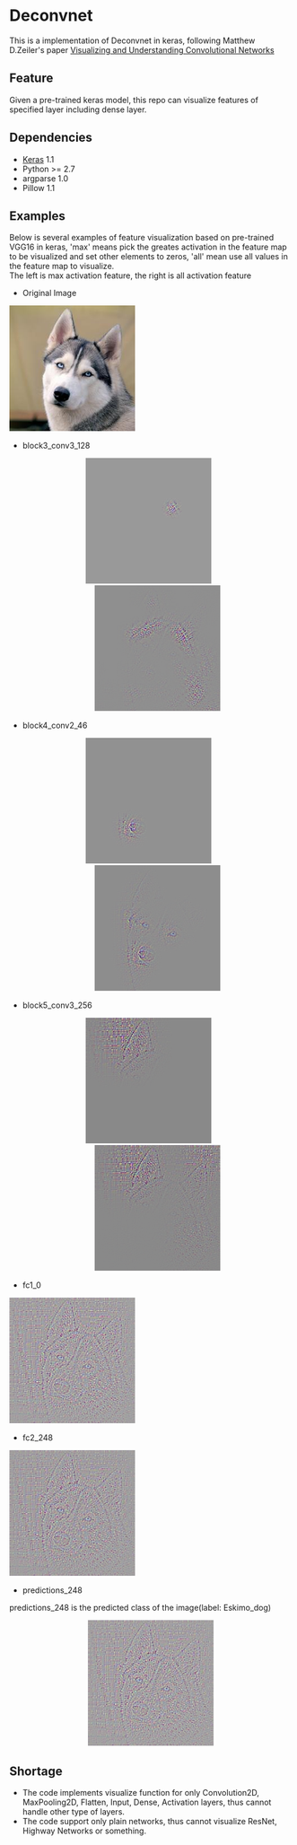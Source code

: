 # Deconvnet
This is a implementation of Deconvnet in keras, following Matthew D.Zeiler's paper [Visualizing and Understanding Convolutional Networks](http://arxiv.org/pdf/1311.2901v3.pdf)

## Feature
Given a pre-trained keras model, this repo can visualize features of specified layer including dense layer.  

## Dependencies
* [Keras](https://github.com/fchollet/keras) 1.1
* Python >= 2.7
* argparse 1.0
* Pillow 1.1

## Examples
Below is several examples of feature visualization based on pre-trained VGG16 in keras, 'max' means pick the greates activation in the feature map to be visualized and set other elements to zeros, 'all' mean use all values in the feature map to visualize. <br />
The left is max activation feature, the right is all activation feature

* Original Image <p align="center">
<img height =224 src="husky.jpg">
</p>

* block3_conv3_128<p align="center">
<img height =224 src="results/block3_conv3_128_max.png" title = "max"> &nbsp; &nbsp; &nbsp; &nbsp; <img width=224 src="results/block3_conv3_128_all.png" title = "all">
</p>

* block4_conv2_46<p align="center">
<img height =224 src="results/block4_conv2_46_max.png" title = "max"> &nbsp; &nbsp; &nbsp; &nbsp; <img width=224 src="results/block4_conv2_46_all.png" title = "all">
</p>

* block5_conv3_256<p align="center">
<img height =224 src="results/block5_conv3_256_max.png" title = "max"> &nbsp; &nbsp; &nbsp; &nbsp; <img width=224 src="results/block5_conv3_256_all.png" title = "all">
</p>

* fc1_0 <p align="center">
<img height =224 src="results/fc1_0_all.png">
</p>

* fc2_248 <p align="center">
<img height =224 src="results/fc2_248_max.png">
</p>

* predictions_248 

predictions_248 is the predicted class of the image(label: Eskimo_dog) <p align="center">
<img height =224 src="results/predictions_248_max.png">
</p>

## Shortage
* The code implements visualize function for only Convolution2D, MaxPooling2D, Flatten, Input, Dense, Activation layers, thus cannot handle other type of layers.
* The code support only plain networks, thus cannot visualize ResNet, Highway Networks or something.
